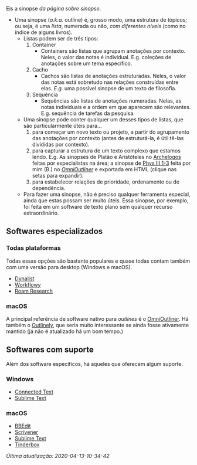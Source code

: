 
Eis a sinopse *da página sobre sinopse*.

- Uma sinopse (*a.k.a.* outline) é, grosso modo, uma estrutura de tópicos; ou seja, é uma *lista*, numerada ou não, *com diferentes níveis* (como no índice de alguns livros).
    - Listas podem ser de três tipos:
        1. Container
            * Containers são listas que agrupam anotações por contexto. Neles, o valor das notas é individual. E.g. coleções de anotações sobre um tema específico.
        2. Cacho
            * Cachos são listas de anotações estruturadas. Neles, o valor das notas está sobretudo nas relações construídas entre elas. *E.g.* uma possível sinopse de um texto de filosofia.
        3. Sequência
            * Sequências são listas de anotações numeradas. Nelas, as notas individuais e a ordem em que aparecem são relevantes. E.g. sequência de tarefas da pesquisa. 
    - Uma sinopse pode conter qualquer um desses tipos de listas, que são particularmente úteis para...
        1. para começar um novo texto ou projeto, a partir do agrupamento das anotações por contexto (antes de estruturá-la, é útil tê-las divididas por contexto).
        2. para capturar a estrutura de um texto complexo que estamos lendo. E.g. As sinopses de Platão e Aristóteles no [Archelogos](http://www.archelogos.com/xml/aristotleindex.htm) feitas por especialistas na área; a sinopse de [Phys III 1-3](https://bcdavasconcelos.github.io/Aristoteles-Phys.III.1-3/) feita por mim (B.) no [*OmniOutliner*](https://www.omnigroup.com/omnioutliner) e exportada em HTML (clique nas setas para expandir).
        3. para estabelecer relações de prioridade, ordenamento ou de dependência.
    - Para fazer uma sinopse, não é preciso qualquer ferramenta especial, ainda que estas possam ser muito úteis. Essa sinopse, por exemplo, foi feita em um software de texto plano sem qualquer recurso extraordinário.


## Softwares especializados
### Todas plataformas
Todas essas opções são bastante populares e quase todas contam também com uma versão para desktop (Windows e macOS).

- [Dynalist](https://dynalist.io)
- [Workflowy](https://workflowy.com)  
- [Roam Research](https://roamresearch.com)  

### macOS
A principal referência de software nativo para *outlines* é o [OmniOutliner](https://www.omnigroup.com/omnioutliner). Há também o [Outlinely](https://apps.apple.com/us/app/outlinely/id843692954?mt=12), que seria muito interessante se ainda fosse ativamente mantido (já não é atualizado há um bom tempo.) 
  
## Softwares com suporte
Além dos software específicos, há aqueles que oferecem algum suporte.

### Windows
- [Connected Text](Connected%20Text.md)
- [Sublime Text](https://www.sublimetext.com)

### macOS

- [BBEdit](https://www.barebones.com/products/bbedit/)
- [Scrivener](Scrivener.md)
- [Sublime Text](https://www.sublimetext.com)
- [Tinderbox](Tinderbox.md)    

  
*Última atualização: 2020-04-13-10-34-42*